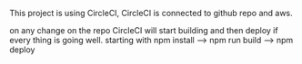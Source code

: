 This project is using CircleCI, 
CircleCI is connected to github repo and aws.

on any change on the repo CircleCI will start building and then deploy if every thing is going well.
starting with npm install --> npm run build --> npm deploy